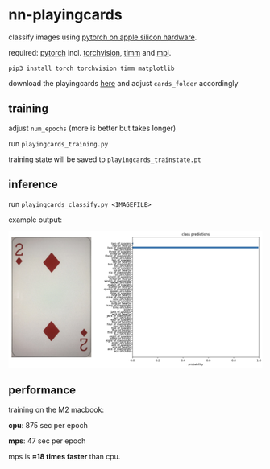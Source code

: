 # nn-playingcards

classify images using [pytorch on apple silicon hardware](https://developer.apple.com/metal/pytorch).

required: [pytorch](https://pytorch.org/) incl. [torchvision](https://pytorch.org/vision), [timm](https://github.com/huggingface/pytorch-image-models) and [mpl](https://matplotlib.org/).

```
pip3 install torch torchvision timm matplotlib
```

download the playingcards [here](https://github.com/xeaydin/Card-Image-Classification/tree/master/Dataset) and adjust `cards_folder` accordingly

## training

adjust `num_epochs` (more is better but takes longer)

run `playingcards_training.py`

training state will be saved to `playingcards_trainstate.pt`

## inference

run `playingcards_classify.py <IMAGEFILE>`

example output:

![Image](result.jpg)

## performance

training on the M2 macbook:

__cpu__: 875 sec per epoch

__mps__: 47 sec per epoch

mps is __≈18 times faster__ than cpu.

